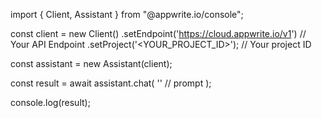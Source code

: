 import { Client, Assistant } from "@appwrite.io/console";

const client = new Client()
    .setEndpoint('https://cloud.appwrite.io/v1') // Your API Endpoint
    .setProject('&lt;YOUR_PROJECT_ID&gt;'); // Your project ID

const assistant = new Assistant(client);

const result = await assistant.chat(
    '<PROMPT>' // prompt
);

console.log(result);
